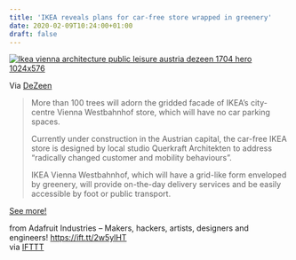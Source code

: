 ```yaml
---
title: 'IKEA reveals plans for car-free store wrapped in greenery'
date: 2020-02-09T10:24:00+01:00
draft: false
---
```


[![Ikea vienna architecture public leisure austria dezeen 1704 hero 1024x576](https://cdn-blog.adafruit.com/uploads/2020/02/Iikea-vienna-architecture-public-leisure-austria_dezeen_1704_hero-1024x576-1.jpg "ikea-vienna-architecture-public-leisure-austria_dezeen_1704_hero-1024x576.jpg")](https://www.dezeen.com/2020/01/23/ikea-vienna-westbahnhof-car-free-store/)

Via [DeZeen](https://www.dezeen.com/2020/01/23/ikea-vienna-westbahnhof-car-free-store/)

> More than 100 trees will adorn the gridded facade of IKEA’s city-centre Vienna Westbahnhof store, which will have no car parking spaces.
> 
> Currently under construction in the Austrian capital, the car-free IKEA store is designed by local studio Querkraft Architekten to address “radically changed customer and mobility behaviours”.
> 
> IKEA Vienna Westbahnhof, which will have a grid-like form enveloped by greenery, will provide on-the-day delivery services and be easily accessible by foot or public transport.

[See more!](https://www.dezeen.com/2020/01/23/ikea-vienna-westbahnhof-car-free-store/)

  
  
from Adafruit Industries – Makers, hackers, artists, designers and engineers! https://ift.tt/2w5ylHT  
via [IFTTT](https://ifttt.com/?ref=da&site=blogger)